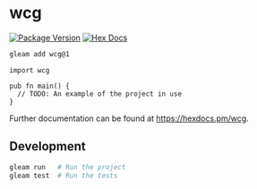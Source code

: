 # wcg

[![Package Version](https://img.shields.io/hexpm/v/wcg)](https://hex.pm/packages/wcg)
[![Hex Docs](https://img.shields.io/badge/hex-docs-ffaff3)](https://hexdocs.pm/wcg/)

```sh
gleam add wcg@1
```
```gleam
import wcg

pub fn main() {
  // TODO: An example of the project in use
}
```

Further documentation can be found at <https://hexdocs.pm/wcg>.

## Development

```sh
gleam run   # Run the project
gleam test  # Run the tests
```
